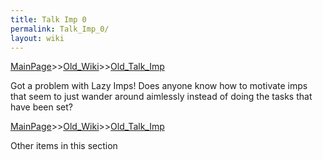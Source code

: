 ```yaml
---
title: Talk Imp 0
permalink: Talk_Imp_0/
layout: wiki
---
```


[MainPage](/keeperrl_wiki/ "wikilink")>>[Old_Wiki](/keeperrl_wiki/Old_Wiki "wikilink")>>[Old_Talk_Imp](/keeperrl_wiki/Old_Talk_Imp "wikilink")

Got a problem with Lazy Imps! 
Does anyone know how to motivate imps that seem to just wander around aimlessly instead of doing the tasks that have been set?

[MainPage](/keeperrl_wiki/ "wikilink")>>[Old_Wiki](/keeperrl_wiki/Old_Wiki "wikilink")>>[Old_Talk_Imp](/keeperrl_wiki/Old_Talk_Imp "wikilink")

Other items in this section
